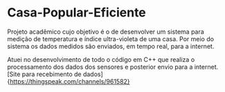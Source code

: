 # Casa-Popular-Eficiente

Projeto acadêmico cujo objetivo é o de desenvolver um sistema para medição de temperatura e índice
ultra-violeta de uma casa. Por meio do sistema os dados medidos são enviados, em tempo real, para a internet.

Atuei no desenvolvimento de todo o código em C++ que realiza o processamento dos dados dos sensores e posterior envio para a internet. 
[Site para recebimento de dados]{https://thingspeak.com/channels/961582}
